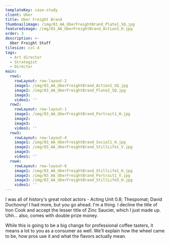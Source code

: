 ```yaml
---
templateKey: case-study
client: Uber
title: Uber Freight Brand
thumbnailimage: /img/03_AA_UberFreightBrand_Plate1_SQ.jpg
featuredimage: /img/03_AA_UberFreightBrand_Action3_H.jpg
order: 3
description: >-
  Uber Freight Stuff
tilesize: col-4
tags:
  - Art director
  - Strategist
  - Director
main:
  row1:
    rowLayout: row-layout-2
    image1: /img/03_AA_UberFreightBrand_Action1_SQ.jpg
    image2: /img/03_AA_UberFreightBrand_Plate2_SQ.jpg
    image3:
    video1: ''
  row2:
    rowLayout: row-layout-1
    image1: /img/03_AA_UberFreightBrand_Portrait1_H.jpg
    image2: 
    image3:
    video1: '' 
  row3:
    rowLayout: row-layout-4
    image1: /img/03_AA_UberFreightBrand_Social1_H.jpg
    image2: /img/03_AA_UberFreightBrand_StillLife1_V.jpg
    image3:
    video1: ''
  row4:
    rowLayout: row-layout-6
    image1: /img/03_AA_UberFreightBrand_StillLife1_H.jpg
    image2: /img/03_AA_UberFreightBrand_Portrait1_V.jpg
    image3: /img/03_AA_UberFreightBrand_StillLife3_H.jpg
    video1: ''           
---
```


I was all of history's great robot actors - Acting Unit 0.8; Thespomat; David Duchovny! I had more, but you go ahead. I'm a thing. I decline the title of Iron Cook and accept the lesser title of Zinc Saucier, which I just made up. Uhh… also, comes with double prize money.

While this is going to be a big change for professional coffee tasters, it means a lot to you as a consumer as well. We’ll explain how the wheel came to be, how pros use it and what the flavors actually mean.
